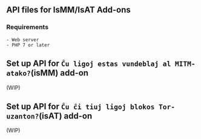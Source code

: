 ## API files for IsMM/IsAT Add-ons


### Requirements
```
- Web server
- PHP 7 or later
```


## Set up API for `Ĉu ligoj estas vundeblaj al MITM-atako?`(isMM) add-on

(WIP)


## Set up API for `Ĉu ĉi tiuj ligoj blokos Tor-uzanton?`(isAT) add-on

(WIP)

